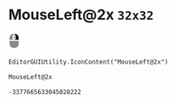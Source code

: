 # MouseLeft@2x `32x32`
<img src="/img/MouseLeft@2x.png" width=32 height=32>

``` CSharp
EditorGUIUtility.IconContent("MouseLeft@2x")
```
```
MouseLeft@2x
```
```
-3377665633045028222
```
